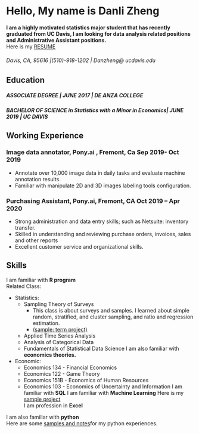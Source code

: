 # Hello, My name is Danli Zheng
**I am a highly motivated statistics major student that has recently graduated from UC Davis, I am looking for data analysis related positions and Administrative Assistant positions.**  
Here is my [RESUME](https://github.com/dani721/portfolio/blob/master/Danli%20Zheng%20resume.pdf)
###### Davis, CA, 95616 |(510)-918-1202 | Danzheng@ ucdavis.edu

## Education
##### ASSOCIATE DEGREE | JUNE 2017 | DE ANZA COLLEGE
##### BACHELOR OF SCIENCE in Statistics with a Minor in Economics| JUNE 2019 | UC DAVIS

## Working Experience
### Image data annotator, Pony.ai , Fremont, Ca Sep 2019- Oct 2019  
- Annotate over 10,000 image data in daily tasks and evaluate machine annotation results.  
- Familiar with manipulate 2D and 3D images labeling tools configuration.  
### Purchasing Assistant, Pony.ai, Fremont, CA Oct 2019 – Apr 2020  
- Strong administration and data entry skills; such as Netsuite: inventory transfer.  
- Skilled in understanding and reviewing purchase orders, invoices, sales and other reports  
- Excellent customer service and organizational skills.  

## Skills
I am familiar with **R program**  
Related Class: 
- Statistics: 
  * Sampling Theory of Surveys 
    - This class is about surveys and samples. I learned about simple random, stratified, and cluster sampling, and ratio and regression estimation.
    - [(sample: term project)](https://github.com/dani721/portfolio/blob/master/144%20project.pdf)
  * Applied Time Series Analysis
  * Analysis of Categorical Data  
  * Fundamentals of Statistical Data Science
I am also familiar with **economics theories.**  
- Economic: 
  * Economics 134 - Financial Economics
  * Economics 122 - Game Theory
  * Economics 151B - Economics of Human Resources
  * Economics 103 - Economics of Uncertainty and Information
I am familiar with **SQL**
I am familiar with **Machine Learning**
Here is my [sample project](house-prices-advanced-regression-techniques.ipynb)  
I am profession in **Excel**
  
I am also familiar with **python**  
Here are some [samples and notes](https://github.com/dani721/pythonnote)for my python experiences.


